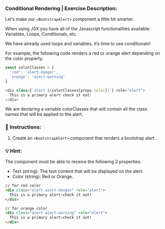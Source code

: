 ### **Conditional Rendering** | Exercise Description:

Let’s make our `<BootstrapAlert>` component a little bit smarter.

When using JSX you have all of the Javascript functionalities available: Variables, Loops, Conditionals, etc.

We have already used loops and variables, it’s time to use conditionals!

For example, the following code renders a red or orange alert depending on the color property.

```javascript
const colorClasses = {
  'red': 'alert-danger',
  'orange': 'alert-warning'
}

<div class={`alert ${colorClasses[props.color]}`} role="alert">
  This is a primary alert-check it out!
</div>
```

We are declaring a variable colorClasses that will contain all the class names that will be applied to the alert.

### 📝 Instructions:
1. Create an `<BootstrapAlert>` component that renders a bootstrap alert.

### 💡 Hint:
The component must be able to receive the following 2 properties:
- Text (string): The text content that will be displayed on the alert.
- Color (string): Red or Orange.

```html
// for red color
<div class="alert alert-danger" role="alert">
  This is a primary alert—check it out!
</div>

// for orange color
<div class="alert alert-warning" role="alert">
  This is a primary alert—check it out!
</div>
```
